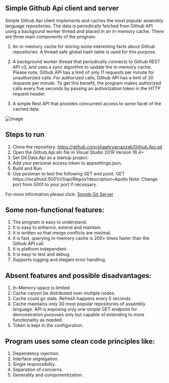 ## Simple Github Api client and server

Simple Github Api client implements and caches the most popular assembly language repositories. The data is periodically fetched from Github API using a backgound worker thread and placed in an in-memory cache. There are three main components of the program:


1. An in-memory cache for storing some interesting facts about Github repositories. A thread safe global hash table is used for this purpose.

2. A background worker thread that periodically connects to Github REST API v3, and uses a sync algorithm to update the in-memory cache. Please note, Github API has a limit of only 11 requests per minute for unauthorized calls. For authorized calls, Github API has a limit of 30 requests per minute. To get this benefit, the program makes authorized calls every five seconds by passing an authorization token in the HTTP request header.

3. A simple Rest API that provides concurrent access to some facet of the cached data.


![image](https://user-images.githubusercontent.com/44266076/82735168-abb26980-9ced-11ea-979c-c547e4390f70.png)


## Steps to run
1. Clone the repository. https://github.com/shaahryarrazzak/Github.Api.git
2. Open the Github.Api.sln file in Visual Studio 2019 Version 16.4+
3. Set Git.Data.Api as a startup project.
4. Add your personal access token to appsettings.json.
5. Build and Run.
6. Use postman to test the following GET end point. 
      GET https://localhost:5001/v1/api/Repos?description=Apollo 
      Note: Change port from 5001 to your port if necessary.
      
For more information please click: [Simple Git Server](https://docs.google.com/document/d/1yRbB4DANjGWs1yv3CSD8tttNOoiquzbo_UNAZkeuMgY/edit?usp=sharing)

## Some non-functional features:
1. The program is easy to understand.
2. It is easy to enhance, extend and maintain.
3. It is written so that merge conflicts are minimal.
4. It is fast, querying in-memory cache is 200+ times faster than the Github API call.
5. It is platform independent. 
6. It is easy to test and debug.
7. Supports logging and elegant error handling.

## Absent features and possible disadvantages:
1. In-Memory space is limited. 
2. Cache cannot be distributed over multiple nodes.
3. Cache could go stale. Refresh happens every 5 seconds.
4. Cache maintains only 30 most popular repositories of assembly language.
API is exposing only one simple GET endpoint for demonstration purposes only but capable of extending to more functionality as needed. 
5. Token is kept in the configuration.

## Program uses some clean code principles like:
1. Dependency injection.
2. Interface segregation.
3. Single responsibility.
4. Separation of concerns.
5. Generality and componentization.







